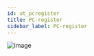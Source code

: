```yaml
---
id: ut_pcregister
title: PC-register
sidebar_label: PC-register
---
```

![image](https://user-images.githubusercontent.com/80097133/136548098-30c6d23d-35f8-4702-bb4b-d559d23e1bdb.png)
